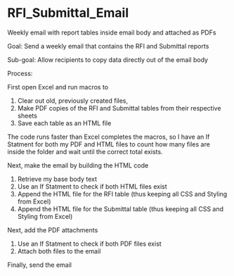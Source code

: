# RFI_Submittal_Email
Weekly email with report tables inside email body and attached as PDFs

Goal: Send a weekly email that contains the RFI and Submittal reports

Sub-goal:  Allow recipients to copy data directly out of the email body

Process:

First open Excel and run macros to 
  1) Clear out old, previously created files, 
  2) Make PDF copies of the RFI and Submittal tables from their respective sheets
  3) Save each table as an HTML file
  
The code runs faster than Excel completes the macros, so I have an If Statment for both my PDF and HTML files to count how many files are inside the folder and wait until the correct total exists.
  
Next, make the email by building the HTML code
  1) Retrieve my base body text
  2) Use an If Statment to check if both HTML files exist
  3) Append the HTML file for the RFI table (thus keeping all CSS and Styling from Excel)
  4) Append the HTML file for the Submittal table (thus keeping all CSS and Styling from Excel)

Next, add the PDF attachments
  1) Use an If Statment to check if both PDF files exist
  2) Attach both files to the email

Finally, send the email
